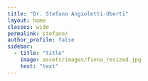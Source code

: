 ```yaml
---
title: "Dr. Stefano Angioletti-Uberti"
layout: home
classes: wide
permalink: stefano/
author_profile: false
sidebar:
  - title: "title"
    image: assets/images/fiona_resized.jpg
    text: "text"
---
```

